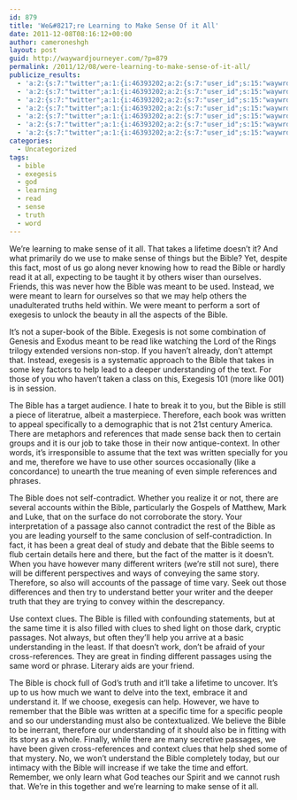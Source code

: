 ```yaml
---
id: 879
title: 'We&#8217;re Learning to Make Sense Of it All'
date: 2011-12-08T08:16:12+00:00
author: cameroneshgh
layout: post
guid: http://waywardjourneyer.com/?p=879
permalink: /2011/12/08/were-learning-to-make-sense-of-it-all/
publicize_results:
  - 'a:2:{s:7:"twitter";a:1:{i:46393202;a:2:{s:7:"user_id";s:15:"waywrdjourneyer";s:7:"post_id";s:18:"144767248899387392";}}s:2:"fb";a:1:{i:1527594;a:2:{s:7:"user_id";s:7:"1527594";s:7:"post_id";s:17:"10100259091395576";}}}'
  - 'a:2:{s:7:"twitter";a:1:{i:46393202;a:2:{s:7:"user_id";s:15:"waywrdjourneyer";s:7:"post_id";s:18:"144767248899387392";}}s:2:"fb";a:1:{i:1527594;a:2:{s:7:"user_id";s:7:"1527594";s:7:"post_id";s:17:"10100259091395576";}}}'
  - 'a:2:{s:7:"twitter";a:1:{i:46393202;a:2:{s:7:"user_id";s:15:"waywrdjourneyer";s:7:"post_id";s:18:"144767248899387392";}}s:2:"fb";a:1:{i:1527594;a:2:{s:7:"user_id";s:7:"1527594";s:7:"post_id";s:17:"10100259091395576";}}}'
  - 'a:2:{s:7:"twitter";a:1:{i:46393202;a:2:{s:7:"user_id";s:15:"waywrdjourneyer";s:7:"post_id";s:18:"144767248899387392";}}s:2:"fb";a:1:{i:1527594;a:2:{s:7:"user_id";s:7:"1527594";s:7:"post_id";s:17:"10100259091395576";}}}'
  - 'a:2:{s:7:"twitter";a:1:{i:46393202;a:2:{s:7:"user_id";s:15:"waywrdjourneyer";s:7:"post_id";s:18:"144767248899387392";}}s:2:"fb";a:1:{i:1527594;a:2:{s:7:"user_id";s:7:"1527594";s:7:"post_id";s:17:"10100259091395576";}}}'
  - 'a:2:{s:7:"twitter";a:1:{i:46393202;a:2:{s:7:"user_id";s:15:"waywrdjourneyer";s:7:"post_id";s:18:"144767248899387392";}}s:2:"fb";a:1:{i:1527594;a:2:{s:7:"user_id";s:7:"1527594";s:7:"post_id";s:17:"10100259091395576";}}}'
  - 'a:2:{s:7:"twitter";a:1:{i:46393202;a:2:{s:7:"user_id";s:15:"waywrdjourneyer";s:7:"post_id";s:18:"144767248899387392";}}s:2:"fb";a:1:{i:1527594;a:2:{s:7:"user_id";s:7:"1527594";s:7:"post_id";s:17:"10100259091395576";}}}'
categories:
  - Uncategorized
tags:
  - bible
  - exegesis
  - god
  - learning
  - read
  - sense
  - truth
  - word
---
```

We&#8217;re learning to make sense of it all. That takes a lifetime doesn&#8217;t it? And what primarily do we use to make sense of things but the Bible? Yet, despite this fact, most of us go along never knowing how to read the Bible or hardly read it at all, expecting to be taught it by others wiser than ourselves. Friends, this was never how the Bible was meant to be used. Instead, we were meant to learn for ourselves so that we may help others the unadulterated truths held within. We were meant to perform a sort of exegesis to unlock the beauty in all the aspects of the Bible.

It&#8217;s not a super-book of the Bible. Exegesis is not some combination of Genesis and Exodus meant to be read like watching the Lord of the Rings trilogy extended versions non-stop. If you haven&#8217;t already, don&#8217;t attempt that. Instead, exegesis is a systematic approach to the Bible that takes in some key factors to help lead to a deeper understanding of the text. For those of you who haven&#8217;t taken a class on this, Exegesis 101 (more like 001) is in session.

The Bible has a target audience. I hate to break it to you, but the Bible is still a piece of literatrue, albeit a masterpiece. Therefore, each book was written to appeal specifically to a demographic that is not 21st century America. There are metaphors and references that made sense back then to certain groups and it is our job to take those in their now antique-context. In other words, it&#8217;s irresponsible to assume that the text was written specially for you and me, therefore we have to use other sources occasionally (like a concordance) to unearth the true meaning of even simple references and phrases.

The Bible does not self-contradict. Whether you realize it or not, there are several accounts within the Bible, particularly the Gospels of Matthew, Mark and Luke, that on the surface do not corroborate the story. Your interpretation of a passage also cannot contradict the rest of the Bible as you are leading yourself to the same conclusion of self-contradiction. In fact, it has been a great deal of study and debate that the Bible seems to flub certain details here and there, but the fact of the matter is it doesn&#8217;t. When you have however many different writers (we&#8217;re still not sure), there will be different perspectives and ways of conveying the same story. Therefore, so also will accounts of the passage of time vary. Seek out those differences and then try to understand better your writer and the deeper truth that they are trying to convey within the descrepancy.

Use context clues. The Bible is filled with confounding statements, but at the same time it is also filled with clues to shed light on those dark, cryptic passages. Not always, but often they&#8217;ll help you arrive at a basic understanding in the least. If that doesn&#8217;t work, don&#8217;t be afraid of your cross-references. They are great in finding different passages using the same word or phrase. Literary aids are your friend.

The Bible is chock full of God&#8217;s truth and it&#8217;ll take a lifetime to uncover. It&#8217;s up to us how much we want to delve into the text, embrace it and understand it. If we choose, exegesis can help. However, we have to remember that the Bible was written at a specific time for a specific people and so our understanding must also be contextualized. We believe the Bible to be inerrant, therefore our understanding of it should also be in fitting with its story as a whole. Finally, while there are many secretive passages, we have been given cross-references and context clues that help shed some of that mystery. No, we won&#8217;t understand the Bible completely today, but our intimacy with the Bible will increase if we take the time and effort. Remember, we only learn what God teaches our Spirit and we cannot rush that. We&#8217;re in this together and we&#8217;re learning to make sense of it all.